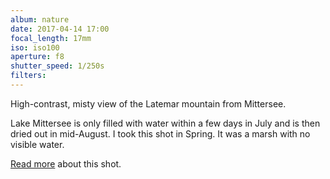 ```yaml
---
album: nature
date: 2017-04-14 17:00
focal_length: 17mm
iso: iso100
aperture: f8
shutter_speed: 1/250s
filters:
---
```


High-contrast, misty view of the Latemar mountain from Mittersee.

Lake Mittersee is only filled with water within a few days in July and is then dried out in mid-August. I took this shot in Spring. It was a marsh with no visible water.

[Read more](<{% link shutterbug/blog/_posts/2017-04-22-dolomites-photography-karersee-rosengarten-latemar.md %}>) about this shot.
